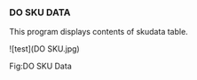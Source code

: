 ### DO SKU DATA

This program displays contents of skudata table.

!\[test\]\(DO SKU.jpg\)

Fig:DO SKU Data

